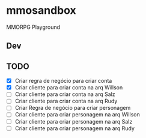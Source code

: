 # mmosandbox
MMORPG Playground

## Dev


## TODO

 -[x] Criar regra de negócio para criar conta
 -[x] Criar cliente para criar conta na arq Willson
 -[ ] Criar cliente para criar conta na arq Salz
 -[ ] Criar cliente para criar conta na arq Rudy
 -[ ] Criar Regra de negócio para criar personagem
 -[ ] Criar cliente para criar personagem na arq Willson
 -[ ] Criar cliente para criar personagem na arq Salz
 -[ ] Criar cliente para criar personagem na arq Rudy